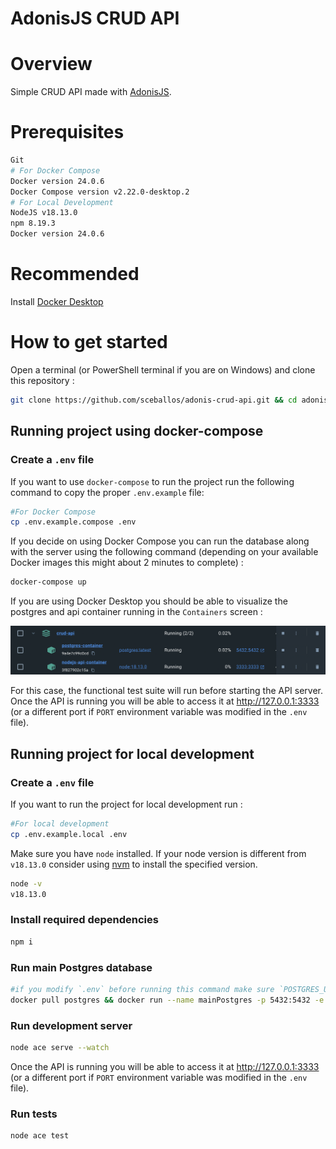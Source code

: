 # AdonisJS CRUD API

# Overview

Simple CRUD API made with [AdonisJS](https://adonisjs.com/).

# Prerequisites

```bash
Git
# For Docker Compose
Docker version 24.0.6
Docker Compose version v2.22.0-desktop.2
# For Local Development
NodeJS v18.13.0
npm 8.19.3
Docker version 24.0.6
```

# Recommended
Install [Docker Desktop](https://www.docker.com/products/docker-desktop/)

# How to get started

Open a terminal (or PowerShell terminal if you are on Windows) and clone this repository :

```bash
git clone https://github.com/sceballos/adonis-crud-api.git && cd adonis-crud-api
```

## Running project using docker-compose

### Create a `.env` file

If you want to use `docker-compose` to run the project run the following command to copy the proper `.env.example` file:

```bash
#For Docker Compose
cp .env.example.compose .env
```

If you decide on using Docker Compose you can run the database along with the server using the following command (depending on your available Docker images this might about 2 minutes to complete) : 
```bash
docker-compose up
```

If you are using Docker Desktop you should be able to visualize the postgres and api container running in the `Containers` screen :

![dockerd](images/dockerd.png)

For this case, the functional test suite will run before starting the API server.
Once the API is running you will be able to access it at http://127.0.0.1:3333 (or a different port if `PORT` environment variable was modified in the `.env` file).


## Running project for local development

### Create a `.env` file

If you want to run the project for local development run : 
```bash
#For local development
cp .env.example.local .env
```

Make sure you have `node` installed. If your node version is different from `v18.13.0` consider using [nvm](https://github.com/nvm-sh/nvm) to install the specified version.

```bash
node -v
v18.13.0
```

### Install required dependencies

```bash
npm i
```

### Run main Postgres database

```bash
#if you modify `.env` before running this command make sure `POSTGRES_USER`, `POSTGRES_PASSWORD` and `POSTGRES_DB` match the same values defined in `.env` .
docker pull postgres && docker run --name mainPostgres -p 5432:5432 -e POSTGRES_USER=postgres -e POSTGRES_PASSWORD=postgres -e POSTGRES_DB=postgres -d postgres
```

### Run development server

```bash
node ace serve --watch
```
Once the API is running you will be able to access it at http://127.0.0.1:3333 (or a different port if `PORT` environment variable was modified in the `.env` file).

### Run tests

```bash
node ace test
```
